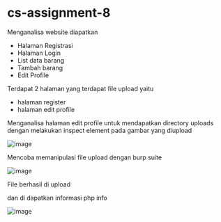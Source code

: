 # cs-assignment-8

Menganalisa website diapatkan
- Halaman Registrasi
- Halaman Login
- List data barang
- Tambah barang
- Edit Profile

Terdapat 2 halaman yang terdapat file upload yaitu 
- halaman register 
- halaman edit profile

Menganalisa halaman edit profile untuk mendapatkan directory uploads dengan melakukan inspect element pada gambar yang diupload

![image](https://user-images.githubusercontent.com/6330046/189657428-04bbc570-511f-4484-bc3c-8096ef7a4fe9.png)


Mencoba memanipulasi file upload dengan burp suite

![image](https://user-images.githubusercontent.com/6330046/189683676-01c53c3e-9803-42d9-ab61-bc6db2c17b6c.png)

File berhasil di upload

dan di dapatkan informasi php info

![image](https://user-images.githubusercontent.com/6330046/189684772-e166601f-047e-4012-bc07-72cf1323f99c.png)





